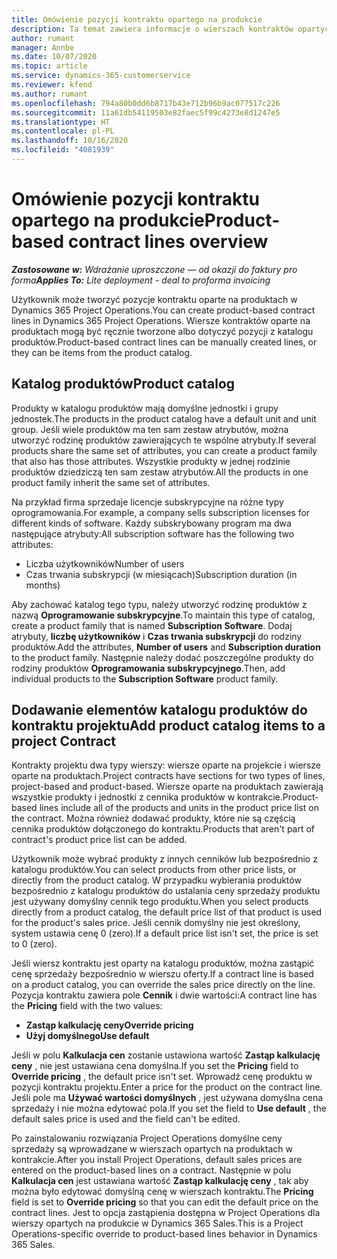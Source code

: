 ```yaml
---
title: Omówienie pozycji kontraktu opartego na produkcie
description: Ta temat zawiera informacje o wierszach kontraktów opartych na produktach.
author: rumant
manager: Annbe
ms.date: 10/07/2020
ms.topic: article
ms.service: dynamics-365-customerservice
ms.reviewer: kfend
ms.author: rumant
ms.openlocfilehash: 794a80b0dd6b8717b43e712b96b9ac077517c226
ms.sourcegitcommit: 11a61db54119503e82faec5f99c4273e8d1247e5
ms.translationtype: HT
ms.contentlocale: pl-PL
ms.lasthandoff: 10/16/2020
ms.locfileid: "4081939"
---
```

# <a name="product-based-contract-lines-overview"></a><span data-ttu-id="c2a03-103">Omówienie pozycji kontraktu opartego na produkcie</span><span class="sxs-lookup"><span data-stu-id="c2a03-103">Product-based contract lines overview</span></span>

<span data-ttu-id="c2a03-104">_**Zastosowane w:** Wdrażanie uproszczone — od okazji do faktury pro forma_</span><span class="sxs-lookup"><span data-stu-id="c2a03-104">_**Applies To:** Lite deployment - deal to proforma invoicing_</span></span>

<span data-ttu-id="c2a03-105">Użytkownik może tworzyć pozycje kontraktu oparte na produktach w Dynamics 365 Project Operations.</span><span class="sxs-lookup"><span data-stu-id="c2a03-105">You can create product-based contract lines in Dynamics 365 Project Operations.</span></span> <span data-ttu-id="c2a03-106">Wiersze kontraktów oparte na produktach mogą być ręcznie tworzone albo dotyczyć pozycji z katalogu produktów.</span><span class="sxs-lookup"><span data-stu-id="c2a03-106">Product-based contract lines can be manually created lines, or they can be items from the product catalog.</span></span>

## <a name="product-catalog"></a><span data-ttu-id="c2a03-107">Katalog produktów</span><span class="sxs-lookup"><span data-stu-id="c2a03-107">Product catalog</span></span>

<span data-ttu-id="c2a03-108">Produkty w katalogu produktów mają domyślne jednostki i grupy jednostek.</span><span class="sxs-lookup"><span data-stu-id="c2a03-108">The products in the product catalog have a default unit and unit group.</span></span> <span data-ttu-id="c2a03-109">Jeśli wiele produktów ma ten sam zestaw atrybutów, można utworzyć rodzinę produktów zawierających te wspólne atrybuty.</span><span class="sxs-lookup"><span data-stu-id="c2a03-109">If several products share the same set of attributes, you can create a product family that also has those attributes.</span></span> <span data-ttu-id="c2a03-110">Wszystkie produkty w jednej rodzinie produktów dziedziczą ten sam zestaw atrybutów.</span><span class="sxs-lookup"><span data-stu-id="c2a03-110">All the products in one product family inherit the same set of attributes.</span></span>

<span data-ttu-id="c2a03-111">Na przykład firma sprzedaje licencje subskrypcyjne na różne typy oprogramowania.</span><span class="sxs-lookup"><span data-stu-id="c2a03-111">For example, a company sells subscription licenses for different kinds of software.</span></span> <span data-ttu-id="c2a03-112">Każdy subskrybowany program ma dwa następujące atrybuty:</span><span class="sxs-lookup"><span data-stu-id="c2a03-112">All subscription software has the following two attributes:</span></span>

- <span data-ttu-id="c2a03-113">Liczba użytkowników</span><span class="sxs-lookup"><span data-stu-id="c2a03-113">Number of users</span></span>
- <span data-ttu-id="c2a03-114">Czas trwania subskrypcji (w miesiącach)</span><span class="sxs-lookup"><span data-stu-id="c2a03-114">Subscription duration (in months)</span></span>

<span data-ttu-id="c2a03-115">Aby zachować katalog tego typu, należy utworzyć rodzinę produktów z nazwą **Oprogramowanie subskrypcyjne**.</span><span class="sxs-lookup"><span data-stu-id="c2a03-115">To maintain this type of catalog, create a product family that is named **Subscription Software**.</span></span> <span data-ttu-id="c2a03-116">Dodaj atrybuty, **liczbę użytkowników** i **Czas trwania subskrypcji** do rodziny produktów.</span><span class="sxs-lookup"><span data-stu-id="c2a03-116">Add the attributes, **Number of users** and **Subscription duration** to the product family.</span></span> <span data-ttu-id="c2a03-117">Następnie należy dodać poszczególne produkty do rodziny produktów **Oprogramowania subskrypcyjnego**.</span><span class="sxs-lookup"><span data-stu-id="c2a03-117">Then, add individual products to the **Subscription Software** product family.</span></span>

## <a name="add-product-catalog-items-to-a-project-contract"></a><span data-ttu-id="c2a03-118">Dodawanie elementów katalogu produktów do kontraktu projektu</span><span class="sxs-lookup"><span data-stu-id="c2a03-118">Add product catalog items to a project Contract</span></span>

<span data-ttu-id="c2a03-119">Kontrakty projektu dwa typy wierszy: wiersze oparte na projekcie i wiersze oparte na produktach.</span><span class="sxs-lookup"><span data-stu-id="c2a03-119">Project contracts have sections for two types of lines, project-based and product-based.</span></span> <span data-ttu-id="c2a03-120">Wiersze oparte na produktach zawierają wszystkie produkty i jednostki z cennika produktów w kontrakcie.</span><span class="sxs-lookup"><span data-stu-id="c2a03-120">Product-based lines include all of the products and units in the product price list on the contract.</span></span> <span data-ttu-id="c2a03-121">Można również dodawać produkty, które nie są częścią cennika produktów dołączonego do kontraktu.</span><span class="sxs-lookup"><span data-stu-id="c2a03-121">Products that aren't part of contract's product price list can be added.</span></span>

<span data-ttu-id="c2a03-122">Użytkownik może wybrać produkty z innych cenników lub bezpośrednio z katalogu produktów.</span><span class="sxs-lookup"><span data-stu-id="c2a03-122">You can select products from other price lists, or directly from the product catalog.</span></span> <span data-ttu-id="c2a03-123">W przypadku wybierania produktów bezpośrednio z katalogu produktów do ustalania ceny sprzedaży produktu jest używany domyślny cennik tego produktu.</span><span class="sxs-lookup"><span data-stu-id="c2a03-123">When you select products directly from a product catalog, the default price list of that product is used for the product's sales price.</span></span> <span data-ttu-id="c2a03-124">Jeśli cennik domyślny nie jest określony, system ustawia cenę 0 (zero).</span><span class="sxs-lookup"><span data-stu-id="c2a03-124">If a default price list isn't set, the price is set to 0 (zero).</span></span>

<span data-ttu-id="c2a03-125">Jeśli wiersz kontraktu jest oparty na katalogu produktów, można zastąpić cenę sprzedaży bezpośrednio w wierszu oferty.</span><span class="sxs-lookup"><span data-stu-id="c2a03-125">If a contract line is based on a product catalog, you can override the sales price directly on the line.</span></span> <span data-ttu-id="c2a03-126">Pozycja kontraktu zawiera pole **Cennik** i dwie wartości:</span><span class="sxs-lookup"><span data-stu-id="c2a03-126">A contract line has the **Pricing** field with the two values:</span></span>

- <span data-ttu-id="c2a03-127">**Zastąp kalkulację ceny**</span><span class="sxs-lookup"><span data-stu-id="c2a03-127">**Override pricing**</span></span>
- <span data-ttu-id="c2a03-128">**Użyj domyślnego**</span><span class="sxs-lookup"><span data-stu-id="c2a03-128">**Use default**</span></span>

<span data-ttu-id="c2a03-129">Jeśli w polu **Kalkulacja cen** zostanie ustawiona wartość **Zastąp kalkulację ceny** , nie jest ustawiana cena domyślna.</span><span class="sxs-lookup"><span data-stu-id="c2a03-129">If you set the **Pricing** field to **Override pricing** , the default price isn't set.</span></span> <span data-ttu-id="c2a03-130">Wprowadź cenę produktu w pozycji kontraktu projektu.</span><span class="sxs-lookup"><span data-stu-id="c2a03-130">Enter a price for the product on the contract line.</span></span> <span data-ttu-id="c2a03-131">Jeśli pole ma **Używać wartości domyślnych** , jest używana domyślna cena sprzedaży i nie można edytować pola.</span><span class="sxs-lookup"><span data-stu-id="c2a03-131">If you set the field to **Use default** , the default sales price is used and the field can't be edited.</span></span>

<span data-ttu-id="c2a03-132">Po zainstalowaniu rozwiązania Project Operations domyślne ceny sprzedaży są wprowadzane w wierszach opartych na produktach w kontrakcie.</span><span class="sxs-lookup"><span data-stu-id="c2a03-132">After you install Project Operations, default sales prices are entered on the product-based lines on a contract.</span></span> <span data-ttu-id="c2a03-133">Następnie w polu **Kalkulacja cen** jest ustawiana wartość **Zastąp kalkulację ceny** , tak aby można było edytować domyślną cenę w wierszach kontraktu.</span><span class="sxs-lookup"><span data-stu-id="c2a03-133">The **Pricing** field is set to **Override pricing** so that you can edit the default price on the contract lines.</span></span> <span data-ttu-id="c2a03-134">Jest to opcja zastąpienia dostępna w Project Operations dla wierszy opartych na produkcie w Dynamics 365 Sales.</span><span class="sxs-lookup"><span data-stu-id="c2a03-134">This is a Project Operations-specific override to product-based lines behavior in Dynamics 365 Sales.</span></span>
